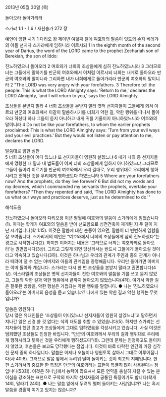 2013년 05월 30일 (목)

돌아오라 돌아가리라



스가랴 1:1 - 1:6 / 새찬송가 272 장


예언이 임한 시기
1 다리오 왕 제이년 여덟째 달에 여호와의 말씀이 잇도의 손자 베레갸의 아들 선지자 스가랴에게 임하니라 이르시되
1 In the eighth month of the second year of Darius, the word of the LORD came to the prophet Zechariah son of Berekiah, the son of Iddo:  

진노하였으니 돌아오라 
2 여호와가 너희의 조상들에게 심히 진노하였느니라 3 그러므로 너는 그들에게 말하기를 만군의 여호와께서 이처럼 이르시되 너희는 내게로 돌아오라 만군의 여호와의 말이니라 그리하면 내가 너희에게로 돌아가리라 만군의 여호와의 말이니라
2 "The LORD was very angry with your forefathers. 3 Therefore tell the people: This is what the LORD Almighty says: 'Return to me,' declares the LORD Almighty, 'and I will return to you,' says the LORD Almighty.  

조상들을 본받지 말라 
4 너희 조상들을 본받지 말라 옛적 선지자들이 그들에게 외쳐 이르되 만군의 여호와께서 이같이 말씀하시기를 너희가 악한 길, 악한 행위를 떠나서 돌아오라 하셨다 하나 그들이 듣지 아니하고 내게 귀를 기울이지 아니하였느니라 여호와의 말이니라
4 Do not be like your forefathers, to whom the earlier prophets proclaimed: This is what the LORD Almighty says: 'Turn from your evil ways and your evil practices.' But they would not listen or pay attention to me, declares the LORD.   

말씀대로 임한 심판  
5 너희 조상들이 어디 있느냐 또 선지자들이 영원히 살겠느냐 6 내가 나의 종 선지자들에게 명령한 내 말과 내 법도들이 어찌 너희 조상들에게 임하지 아니하였느냐 그러므로 그들이 돌이켜 이르기를 만군의 여호와께서 우리 길대로, 우리 행위대로 우리에게 행하시려고 뜻하신 것을 우리에게 행하셨도다 하였느니라
5 Where are your forefathers now? And the prophets, do they live forever? 6 But did not my words and my decrees, which I commanded my servants the prophets, overtake your forefathers? "Then they repented and said, 'The LORD Almighty has done to us what our ways and practices deserve, just as he determined to do.'"

해석도움





진노하였으니 돌아오라 
다리오왕 이년 팔월에 여호와의 말씀이 스가랴에게 임했습니다(1). 이때는 학개가 여호와의 말씀을 받아 선포함으로 성전건축이 재개된 지 두 달이 지난 시기입니다(학 1:15). 이것은 말씀에 대한 순종이 있으면, 말씀이 더 빈번하게 임함을 잘 보여줍니다. 스가랴서의 예언은 “여호와께서 너희의 조상들에게 심히 진노하셨다”는 경고로 시작합니다(2). 하지만 이어지는 내용은 ‘그러므로 너희는 여호와께로 돌아오라’는 권면입니다(3상). 그리고 그렇게 되면 당신께서는 반드시 그들에게 돌아오실 것이라고 약속하고 있습니다(3하). 이것은 하나님과 우리의 관계가 주인과 종의 관계가 아니라 떼려야 뗄 수 없는 아버지와 아들의 관계임을 증명해줍니다. 우리만 돌아가면 아버지는 이미 돌아와 계십니다. 스가랴는 다시 한 번 조상들을 본받지 말라고 권면합니다(4상). 이스라엘의 조상들은 옛적 선지자들이 전한 여호와의 말씀을 기를 쓰고 듣지 않았고, 그들의 악한 길과 악한 행위에서 끝까지 돌아오지 않았습니다(4하). 여기서 악한 길은 잘못된 방향을, 악한 행실은 거듭되는 악한 행위를 말합니다. 
● 나는 ‘진노하였으니 돌아오라’는 아버지의 음성을 듣고 있습니까? 나에게 있는 악한 길과 악한 행위는 무엇입니까?

말씀은 영원하다  
당시 많은 유대인들은 ‘조상들이 어디있느냐 선지자들이 영원히 살겠느냐’고 말하면서 지나간 일은 신경 쓸 것 없다는 식의 태도를 취할 수 있었습니다(5). 하지만 스가랴는 선지자들이 했던 경고가 조상들에게 그대로 임하였음을 각성시키고 있습니다. 사실 이것은 범죄했던 조상들도 인정한 바입니다. “만군의 여호와께서 우리의 길과 행위대로 우리에게 행하시려고 뜻하신 것을 우리에게 행하셨도다”(6). 그런데 문제는 인정하고도 돌이키지 않았고, 후손들은 보고도 망각했다는 점입니다. 이것이 바로 타락한 인간의 가장 심각한 문제 중의 하나입니다. 말씀은 어제나 오늘이나 영원토록 살아서 그대로 이루어집니다(사 40:8). 그러므로 말씀 앞에서 두려워 떨며 돌이키는 것이 최고의 지혜입니다. 한편 스가랴서의 중요한 한 특징은 만군의 여호와라는 표현이 특별히 많이 사용된다는 점입니다(53회). 이것은 하나님께서 능력이 많으셔서 모든 언약을 충실히 지킬 수 있는 분이심을 강조하는 표현으로 구약의 마지막 선지자들의 공통된 특징이기도 합니다(학개 14회, 말라기 24회).
● 나는 말씀 앞에서 두려워 떨며 돌이키는 사람입니까? 나는 혹시 말씀을 경홀히 여기고 있지는 않습니까?